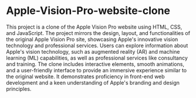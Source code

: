 # Apple-Vision-Pro-website-clone
This project is a clone of the Apple Vision Pro website using HTML, CSS, and JavaScript. The project mirrors the design, layout, and functionalities of the original Apple Vision Pro site, showcasing Apple's innovative vision technology and professional services. Users can explore information about Apple's vision technology, such as augmented reality (AR) and machine learning (ML) capabilities, as well as professional services like consultancy and training. The clone includes interactive elements, smooth animations, and a user-friendly interface to provide an immersive experience similar to the original website. It demonstrates proficiency in front-end web development and a keen understanding of Apple's branding and design principles.
